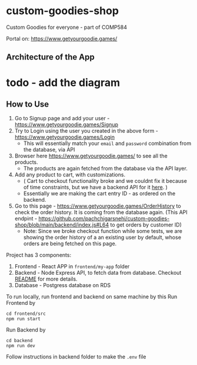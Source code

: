# custom-goodies-shop
Custom Goodies for everyone - part of COMP584

Portal on: https://www.getyourgoodie.games/

## Architecture of the App
# todo - add the diagram

## How to Use
1. Go to Signup page and add your user - https://www.getyourgoodie.games/Signup
2. Try to Login using the user you created in the above form - https://www.getyourgoodie.games/Login
   - This will essentially match your `email` and `password` combination from the database, via API
3. Browser here https://www.getyourgoodie.games/ to see all the products.
    - The products are again fetched from the database via the API layer.
4. Add any product to cart, with customizations.
    - ( Cart to checkout functionality broke and we couldnt fix it because of time constraints, but we have a backend API for it [here](https://github.com/pachchigarsnehi/custom-goodies-shop/blob/main/backend/index.js#L63). )
    - Essentially we are making the cart entry ID - as ordered on the backend.
5. Go to this page - https://www.getyourgoodie.games/OrderHistory to check the order history. It is coming from the database again. (This API endpint  - https://github.com/pachchigarsnehi/custom-goodies-shop/blob/main/backend/index.js#L64 to get orders by customer ID)
    - Note: Since we broke checkout function while some tests, we are showing the order history of a an existing user by default, whose orders are being fetched on this page. 


Project has 3 components:
1. Frontend - React APP in `frontend/my-app` folder
2. Backend - Node Express API, to fetch data from database. Checkout [README](https://github.com/pachchigarsnehi/custom-goodies-shop/blob/main/backend/README.md) for more details.
3. Database - Postgress database on RDS


To run locally, run frontend and backend on same machine by this
Run Frontend by
```
cd frontend/src
npm run start
```

Run Backend by
```
cd backend
npm run dev
```

Follow instructions in backend folder to make the `.env` file
